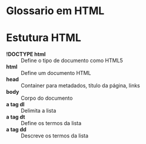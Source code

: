 # Glossario em HTML

 <h1>Estutura HTML</h1>
    <dl>
        <dt><strong>!DOCTYPE html</strong></dt>
        <dd>Define o tipo de documento como HTML5</dd>
        <dt><strong>html</strong></dt>
        <dd>Define um documento HTML</dd>
        <dt><strong>head</strong></dt>
        <dd>Container para metadados, título da página, links</dd>
        <dt><strong>body</strong></dt>
        <dd>Corpo do documento</dd>
        <dt><strong>a tag dl</strong></dt>
        <dd>Delimita a lista</dd>
        <dt><strong>a tag dt</strong></dt>
        <dd>Define os termos da lista</dd>
        <dt><strong>a tag dd</strong></dt>
        <dd>Descreve os termos da lista</dd>
    </dl>

